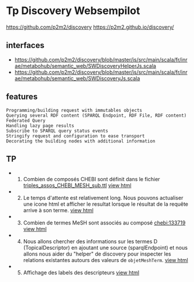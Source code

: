 # Tp Discovery Websempilot

https://github.com/p2m2/discovery
https://p2m2.github.io/discovery/

## interfaces

 - https://github.com/p2m2/discovery/blob/master/js/src/main/scala/fr/inrae/metabohub/semantic_web/SWDiscoveryHelperJs.scala
 - https://github.com/p2m2/discovery/blob/master/js/src/main/scala/fr/inrae/metabohub/semantic_web/SWDiscoveryJs.scala

## features

    Programming/building request with immutables objects
    Querying several RDF content (SPARQL Endpoint, RDF File, RDF content)
    Federated Query
    Handling lazy page results
    Subscribe to SPARQL query status events
    Stringify request and configuration to ease transport
    Decorating the building nodes with additional information

## TP 

- 1) Combien de composés CHEBI sont définit dans le fichier [triples_assos_CHEBI_MESH_sub.ttl](https://raw.githubusercontent.com/p2m2/tp-discovery-websempilot/main/rdf/triples_assos_CHEBI_MESH_sub.ttl)
    [view html](./exo1_inspect_rdf/count_1.html)

- 2) Le temps d'attente est relativement long. Nous pouvons actualiser une icone html et afficher le resultat lorsque le résultat de la requête arrive à son terme.
    [view html](./exo1_inspect_rdf/count_1b.html)

- 3) Combien de termes MeSH sont associés au composé [chebi:133719](http://purl.obolibrary.org/obo/CHEBI_133719)
    [view html](./exo1_inspect_rdf/count_2.html)

- 4) Nous allons chercher des informations sur les termes D (TopicalDescriptor) en ajoutant une source (sparqlEndpoint) et nous allons nous aider du "helper" de discovery pour inspecter les relations existantes autours des valeurs de `objetMeshTerm`.
    [view html](./exo1_inspect_rdf/count_3.html)

- 5) Affichage des labels des descripteurs
    [view html](./exo1_inspect_rdf/count_4.html)
